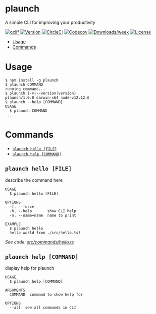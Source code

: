 plaunch
=======

A simple CLI for improving your productivity

[![oclif](https://img.shields.io/badge/cli-oclif-brightgreen.svg)](https://oclif.io)
[![Version](https://img.shields.io/npm/v/plaunch.svg)](https://npmjs.org/package/plaunch)
[![CircleCI](https://circleci.com/gh/uneducatedengineer/plaunch/tree/master.svg?style=shield)](https://circleci.com/gh/uneducatedengineer/plaunch/tree/master)
[![Codecov](https://codecov.io/gh/uneducatedengineer/plaunch/branch/master/graph/badge.svg)](https://codecov.io/gh/uneducatedengineer/plaunch)
[![Downloads/week](https://img.shields.io/npm/dw/plaunch.svg)](https://npmjs.org/package/plaunch)
[![License](https://img.shields.io/npm/l/plaunch.svg)](https://github.com/uneducatedengineer/plaunch/blob/master/package.json)

<!-- toc -->
* [Usage](#usage)
* [Commands](#commands)
<!-- tocstop -->
# Usage
<!-- usage -->
```sh-session
$ npm install -g plaunch
$ plaunch COMMAND
running command...
$ plaunch (-v|--version|version)
plaunch/1.0.0 darwin-x64 node-v12.12.0
$ plaunch --help [COMMAND]
USAGE
  $ plaunch COMMAND
...
```
<!-- usagestop -->
# Commands
<!-- commands -->
* [`plaunch hello [FILE]`](#plaunch-hello-file)
* [`plaunch help [COMMAND]`](#plaunch-help-command)

## `plaunch hello [FILE]`

describe the command here

```
USAGE
  $ plaunch hello [FILE]

OPTIONS
  -f, --force
  -h, --help       show CLI help
  -n, --name=name  name to print

EXAMPLE
  $ plaunch hello
  hello world from ./src/hello.ts!
```

_See code: [src/commands/hello.ts](https://github.com/uneducatedengineer/plaunch/blob/v1.0.0/src/commands/hello.ts)_

## `plaunch help [COMMAND]`

display help for plaunch

```
USAGE
  $ plaunch help [COMMAND]

ARGUMENTS
  COMMAND  command to show help for

OPTIONS
  --all  see all commands in CLI
```
